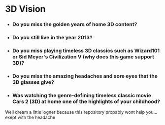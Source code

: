 # 3D Vision

- ### Do you miss the golden years of home 3D content?
- ### Do you still live in the year 2013?
- ### Do you miss playing timeless 3D classics such as Wizard101 or Sid Meyer's Civilization V (why does this game support 3D)?
- ### Do you miss the amazing headaches and sore eyes that the 3D glasses give?
- ### Was watching the genre-defining timeless classic movie Cars 2 (3D) at home one of the highlights of your childhood?

Well dream a little logner because this repository propably wont help you... exept with the headache

